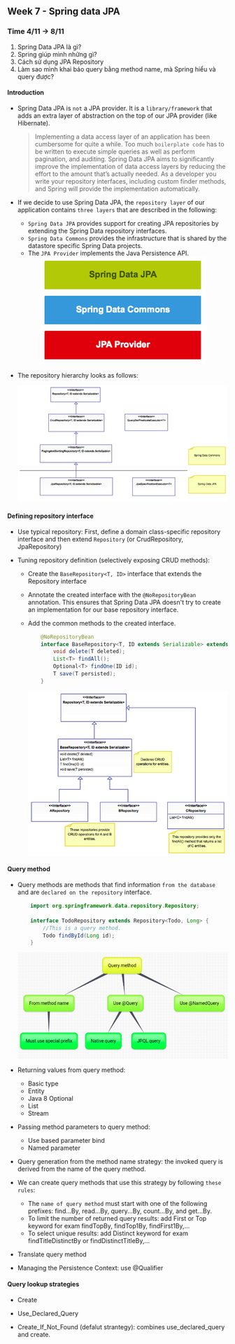 ## Week 7 - Spring data JPA

### Time 4/11 -> 8/11

1. Spring Data JPA là gì?
2. Spring giúp mình những gì?
3. Cách sử dụng JPA Repository
4. Làm sao mình khai báo query bằng method name, mà Spring hiểu và query được?

#### Introduction

+ Spring Data JPA is `not` a JPA provider. It is a `library/framework` that adds an extra layer of abstraction on the top of our JPA provider (like Hibernate).

    > Implementing a data access layer of an application has been cumbersome for quite a while. Too much `boilerplate code` has to be written to execute simple queries as well as perform pagination, and auditing. Spring Data JPA aims to significantly improve the implementation of data access layers by reducing the effort to the amount that’s actually needed. As a developer you write your repository interfaces, including custom finder methods, and Spring will provide the implementation automatically.

+ If we decide to use Spring Data JPA, the `repository layer` of our application contains `three layers` that are described in the following:
  + `Spring Data JPA` provides support for creating JPA repositories by extending the Spring Data repository interfaces.
  + `Spring Data Commons` provides the infrastructure that is shared by the datastore specific Spring Data projects.
  + The `JPA Provider` implements the Java Persistence API.
  
  <div align="center">
    <img src="media/spring-data-jpa-intro.png" />
  </div>

+ The repository hierarchy looks as follows:
  <div align="center">
    <img src="media/repository-hierarchy.png" />
  </div>

#### Defining repository interface

+ Use typical repository: First, define a domain class-specific repository interface and then extend `Repository` (or CrudRepository, JpaRepository)

+ Tuning repository definition (selectively exposing CRUD methods):
  + Create the `BaseRepository<T, ID>` interface that extends the Repository interface
  + Annotate the created interface with the `@NoRepositoryBean` annotation. This ensures that Spring Data JPA doesn't try to create an implementation for our base repository interface.
  + Add the common methods to the created interface.

    ```java
        @NoRepositoryBean
        interface BaseRepository<T, ID extends Serializable> extends Repository<T, ID> {
            void delete(T deleted);        
            List<T> findAll();
            Optional<T> findOne(ID id);
            T save(T persisted);
        }
    ```

    <div align="center">
        <img src="media/tuning-repository.png" />
    </div>

#### Query method

+ Query methods are methods that find information `from the database` and are `declared on the repository` interface.

    ```java
        import org.springframework.data.repository.Repository;
 
        interface TodoRepository extends Repository<Todo, Long> {
            //This is a query method.
            Todo findById(Long id);
        }
    ```

    <div align="center">
        <img src="media/overview-query.png" />
    </div>

+ Returning values from query method:
  + Basic type
  + Entity
  + Java 8 Optional<T>
  + List<T>
  + Stream<T>

+ Passing method parameters to query method:
  + Use based parameter bind
  + Named parameter

+ Query generation from the method name strategy: the invoked query is derived from the name of the query method.

+ We can create query methods that use this strategy by following `these rules`:
  + The `name of query method` must start with one of the following prefixes: find...By, read...By, query...By, count...By, and get...By.
  + To limit the number of returned query results: add First or Top keyword for exam findTopBy, findTop1By, findFirst1By,...
  + To select unique results: add Distinct keyword for exam findTitleDistinctBy or findDistinctTitleBy,...

+ Translate query method

+ Managing the Persistence Context: use @Qualifier

#### Query lookup strategies

+ Create

+ Use_Declared_Query

+ Create_If_Not_Found (defalut strantegy): combines use_declared_query and create.
